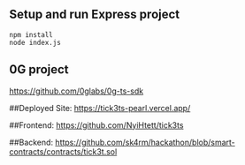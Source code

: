 ## Setup and run Express project

```
npm install
node index.js
```

## 0G project
https://github.com/0glabs/0g-ts-sdk

##Deployed Site:
https://tick3ts-pearl.vercel.app/

##Frontend: 
https://github.com/NyiHtett/tick3ts

##Backend: 
https://github.com/sk4rm/hackathon/blob/smart-contracts/contracts/tick3t.sol 
